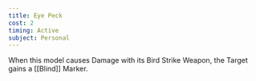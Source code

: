 ```yaml
---
title: Eye Peck
cost: 2
timing: Active
subject: Personal
---
```

When this model causes Damage with its Bird Strike Weapon, the Target gains a [[Blind]] Marker.